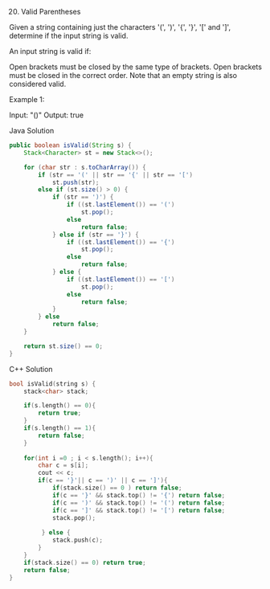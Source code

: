 20. Valid Parentheses

Given a string containing just the characters '(', ')', '{', '}', '[' and ']', determine if the input string is valid.

An input string is valid if:

Open brackets must be closed by the same type of brackets.
Open brackets must be closed in the correct order.
Note that an empty string is also considered valid.

Example 1:

Input: "()"
Output: true


Java Solution

````java
public boolean isValid(String s) {
    Stack<Character> st = new Stack<>();

    for (char str : s.toCharArray()) {
        if (str == '(' || str == '{' || str == '[')
            st.push(str);
        else if (st.size() > 0) {
            if (str == ')') {
                if ((st.lastElement()) == '(')
                    st.pop();
                else
                    return false;
            } else if (str == '}') {
                if ((st.lastElement()) == '{')
                    st.pop();
                else
                    return false;
            } else {
                if ((st.lastElement()) == '[')
                    st.pop();
                else
                    return false;
            }
        } else
            return false;
    }

    return st.size() == 0;
}
````

C++ Solution
````cpp
bool isValid(string s) {
    stack<char> stack;

    if(s.length() == 0){
        return true;
    }
    if(s.length() == 1){
        return false;
    }
    
    for(int i =0 ; i < s.length(); i++){
        char c = s[i];
        cout << c;
        if(c == '}'|| c == ')' || c == ']'){
            if(stack.size() == 0 ) return false;
            if(c == '}' && stack.top() != '{') return false;
            if(c == ')' && stack.top() != '(') return false;
            if(c == ']' && stack.top() != '[') return false;
            stack.pop();
            
         } else {
            stack.push(c);
        }
    }
    if(stack.size() == 0) return true;
    return false;
}
````